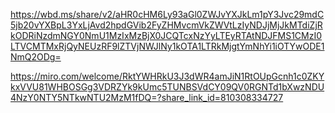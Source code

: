 https://wbd.ms/share/v2/aHR0cHM6Ly93aGl0ZWJvYXJkLm1pY3Jvc29mdC5jb20vYXBpL3YxLjAvd2hpdGVib2FyZHMvcmVkZWVtLzIyNDJjMjJkMTdiZjRkODRiNzdmNGY0NmU1MzIxMzBjX0JCQTcxNzYyLTEyRTAtNDJFMS1CMzI0LTVCMTMxRjQyNEUzRF9lZTVjNWJlNy1kOTA1LTRkMjgtYmNhYi1iOTYwODE1NmQ2ODg=

https://miro.com/welcome/RktYWHRkU3J3dWR4amJiN1RtOUpGcnh1c0ZKYkxVVU81WHBOSGg3VDRZYk9kUmc5TUNBSVdCY09QV0RGNTd1bXwzNDU4NzY0NTY5NTkwNTU2MzM1fDQ=?share_link_id=810308334727
